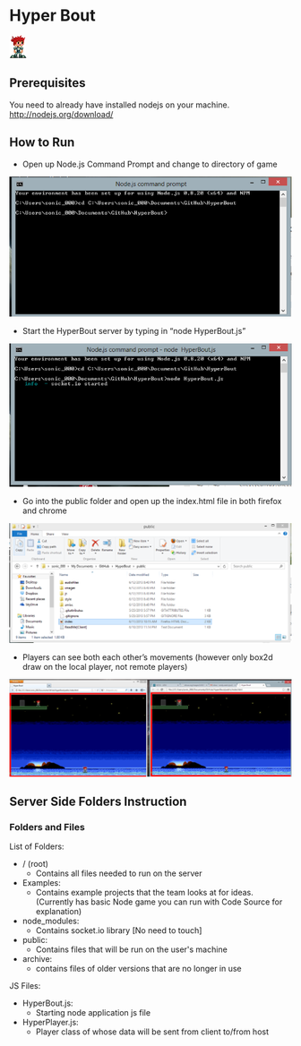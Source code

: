 # Hyper Bout
![Hyper Bout Char](public/images/playerStationary.png)

## Prerequisites
You need to already have installed nodejs on your machine. http://nodejs.org/download/

## How to Run
* Open up Node.js Command Prompt and change to directory of game

![Screenshot 1](public/images/sc1.png)

* Start the HyperBout server by typing in “node HyperBout.js”

![Screenshot 2](public/images/sc2.png)

* Go into the public folder and open up the index.html file in both firefox and chrome

![Screenshot 3](public/images/sc3.png)

* Players can see both each other’s movements (however only box2d draw on the local player, not remote players)

![Screenshot 4](public/images/sc4.png)


## Server Side Folders Instruction
### Folders and Files
List of Folders: 
* /  (root)
  * Contains all files needed to run on the server
* Examples: 
  * Contains example projects that the team looks at for ideas. (Currently has basic Node game you can run with Code Source for explanation)
* node_modules: 
  * Contains socket.io library [No need to touch]
* public: 
  * Contains files that will be run on the user's machine
* archive:
  * contains files of older versions that are no longer in use

JS Files:
* HyperBout.js: 
  * Starting node application js file
* HyperPlayer.js: 
  * Player class of whose data will be sent from client to/from host